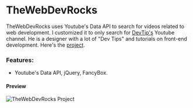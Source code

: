 # TheWebDevRocks

TheWebDevRocks uses Youtube's Data API to search for videos related to web development. I customized it to only search for [DevTip's](http://www.youtube.com/user/DevTipsForDesigners/) Youtube channel. He is a designer with a lot of "Dev Tips" and tutorials on front-end development. Here's the [project](https://pkayokay.github.io/thewebdevrocks/).

### Features: 

* Youtube's Data API, jQuery, FancyBox.

#### Preview

![TheWebDevRocks Project](https://github.com/pkayokay/thewebdevrocks/blob/master/img/thewebdev.png)
